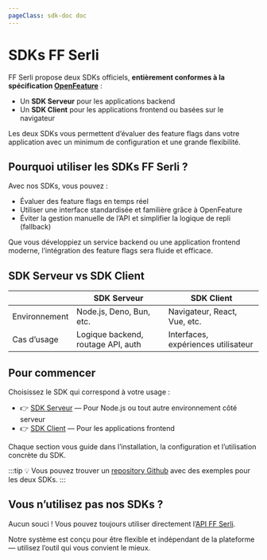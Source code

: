 ```yaml
---
pageClass: sdk-doc doc
---
```


# SDKs FF Serli

FF Serli propose deux SDKs officiels, **entièrement conformes à la spécification [OpenFeature](https://openfeature.dev)** :

- Un **SDK Serveur** pour les applications backend
- Un **SDK Client** pour les applications frontend ou basées sur le navigateur

Les deux SDKs vous permettent d’évaluer des feature flags dans votre application avec un minimum de configuration et une grande flexibilité.

## Pourquoi utiliser les SDKs FF Serli ?

Avec nos SDKs, vous pouvez :

- Évaluer des feature flags en temps réel
- Utiliser une interface standardisée et familière grâce à OpenFeature
- Éviter la gestion manuelle de l’API et simplifier la logique de repli (fallback)

Que vous développiez un service backend ou une application frontend moderne, l’intégration des feature flags sera fluide et efficace.

## SDK Serveur vs SDK Client

|              | SDK Serveur                        | SDK Client                    |
| ------------ | ---------------------------------- | ----------------------------- |
| Environnement | Node.js, Deno, Bun, etc.          | Navigateur, React, Vue, etc.  |
| Cas d’usage   | Logique backend, routage API, auth | Interfaces, expériences utilisateur |

## Pour commencer

Choisissez le SDK qui correspond à votre usage :

- 👉 [SDK Serveur](./server) — Pour Node.js ou tout autre environnement côté serveur
- 👉 [SDK Client](./client) — Pour les applications frontend

Chaque section vous guide dans l’installation, la configuration et l’utilisation concrète du SDK.


:::tip 💡
Vous pouvez trouver un [repository Github](https://github.com/Dylan-Serli/poc-ff-serli-openfeature) avec des exemples pour les deux SDKs.
:::

## Vous n’utilisez pas nos SDKs ?

Aucun souci !
Vous pouvez toujours utiliser directement l’[API FF Serli](../api/index).

Notre système est conçu pour être flexible et indépendant de la plateforme — utilisez l’outil qui vous convient le mieux.
